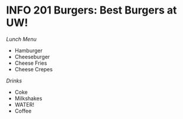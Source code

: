 # INFO 201 Burgers: Best Burgers at UW!

*Lunch Menu*

- Hamburger
- Cheeseburger
- Cheese Fries
- Cheese Crepes

*Drinks*

- Coke
- Milkshakes
- WATER!
- Coffee
